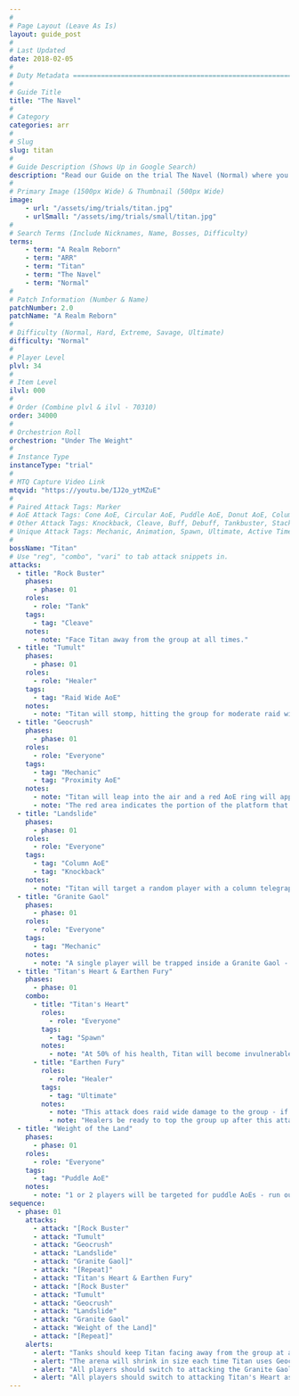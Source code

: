 ```yaml
---
#
# Page Layout (Leave As Is)
layout: guide_post
#
# Last Updated
date: 2018-02-05
#
# Duty Metadata ================================================================
#
# Guide Title
title: "The Navel"
#
# Category
categories: arr
#
# Slug
slug: titan
#
# Guide Description (Shows Up in Google Search)
description: "Read our Guide on the trial The Navel (Normal) where you'll face off against Titan."
#
# Primary Image (1500px Wide) & Thumbnail (500px Wide)
image:
    - url: "/assets/img/trials/titan.jpg"
    - urlSmall: "/assets/img/trials/small/titan.jpg"
#
# Search Terms (Include Nicknames, Name, Bosses, Difficulty)
terms:
    - term: "A Realm Reborn"
    - term: "ARR"
    - term: "Titan"
    - term: "The Navel"
    - term: "Normal"
#
# Patch Information (Number & Name)
patchNumber: 2.0
patchName: "A Realm Reborn"
#
# Difficulty (Normal, Hard, Extreme, Savage, Ultimate)
difficulty: "Normal"
#
# Player Level
plvl: 34
#
# Item Level
ilvl: 000
#
# Order (Combine plvl & ilvl - 70310)
order: 34000
#
# Orchestrion Roll
orchestrion: "Under The Weight"
#
# Instance Type
instanceType: "trial"
#
# MTQ Capture Video Link
mtqvid: "https://youtu.be/IJ2o_ytMZuE"
#
# Paired Attack Tags: Marker
# AoE Attack Tags: Cone AoE, Circular AoE, Puddle AoE, Donut AoE, Column AoE, Area AoE, Point Blank AoE, Raid Wide AoE, Proximity AoE
# Other Attack Tags: Knockback, Cleave, Buff, Debuff, Tankbuster, Stack, Spread, Tether, Stun
# Unique Attack Tags: Mechanic, Animation, Spawn, Ultimate, Active Time Maneuver
#
bossName: "Titan"
# Use "reg", "combo", "vari" to tab attack snippets in.
attacks:
  - title: "Rock Buster"
    phases:
      - phase: 01
    roles:
      - role: "Tank"
    tags:
      - tag: "Cleave"
    notes:
      - note: "Face Titan away from the group at all times."
  - title: "Tumult"
    phases:
      - phase: 01
    roles:
      - role: "Healer"
    tags:
      - tag: "Raid Wide AoE"
    notes:
      - note: "Titan will stomp, hitting the group for moderate raid wide damage - be ready to heal through this."
  - title: "Geocrush"
    phases:
      - phase: 01
    roles:
      - role: "Everyone"
    tags:
      - tag: "Mechanic"
      - tag: "Proximity AoE"
    notes:
      - note: "Titan will leap into the air and a red AoE ring will appear at the edge of the arena."
      - note: "The red area indicates the portion of the platform that will be destroyed when Titan lands - players should stand on the inner edge of this area to take minimum damage and avoid being knocked off."
  - title: "Landslide"
    phases:
      - phase: 01
    roles:
      - role: "Everyone"
    tags:
      - tag: "Column AoE"
      - tag: "Knockback"
    notes:
      - note: "Titan will target a random player with a column telegraph - players should run out of this as soon as possible to avoid damage and being knocked off the arena."
  - title: "Granite Gaol"
    phases:
      - phase: 01
    roles:
      - role: "Everyone"
    tags:
      - tag: "Mechanic"
    notes:
      - note: "A single player will be trapped inside a Granite Gaol - all players must switch to attacking the goal to free the player as soon as possible."
  - title: "Titan's Heart & Earthen Fury"
    phases:
      - phase: 01
    combo:
      - title: "Titan's Heart"
        roles:
          - role: "Everyone"
        tags:
          - tag: "Spawn"
        notes:
          - note: "At 50% of his health, Titan will become invulnerable and his heart will be exposed - this must be destroyed before he casts Earthen Fury or the party will wipe."
      - title: "Earthen Fury"
        roles:
          - role: "Healer"
        tags:
          - tag: "Ultimate"
        notes:
          - note: "This attack does raid wide damage to the group - if Titan's Heart hasn't been destroyed, the party will wipe."
          - note: "Healers be ready to top the group up after this attack hits."
  - title: "Weight of the Land"
    phases:
      - phase: 01
    roles:
      - role: "Everyone"
    tags:
      - tag: "Puddle AoE"
    notes:
      - note: "1 or 2 players will be targeted for puddle AoEs - run out of these as soon as possible."
sequence:
  - phase: 01
    attacks:
      - attack: "[Rock Buster"
      - attack: "Tumult"
      - attack: "Geocrush"
      - attack: "Landslide"
      - attack: "Granite Gaol]"
      - attack: "[Repeat]"
      - attack: "Titan's Heart & Earthen Fury"
      - attack: "[Rock Buster"
      - attack: "Tumult"
      - attack: "Geocrush"
      - attack: "Landslide"
      - attack: "Granite Gaol"
      - attack: "Weight of the Land]"
      - attack: "[Repeat]"
    alerts:
      - alert: "Tanks should keep Titan facing away from the group at all times."
      - alert: "The arena will shrink in size each time Titan uses Geocrush - stand just outside the red ring to take minimal damage and avoid being knocked off."
      - alert: "All players should switch to attacking the Granite Gaol that traps a player."
      - alert: "All players should switch to attacking Titan's Heart as soon as it spawns to avoid death during Earthen Fury."
---
```

